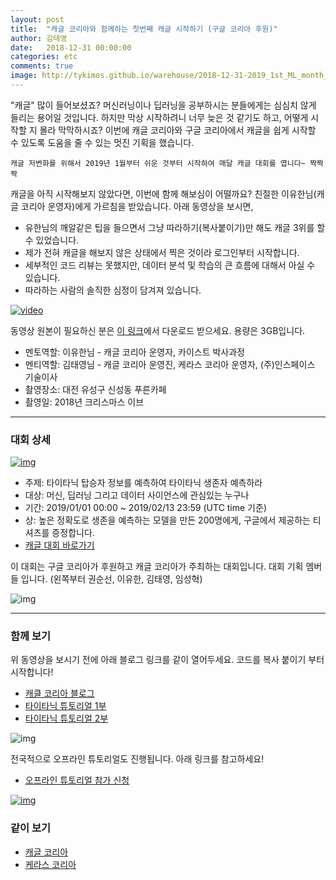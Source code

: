```yaml
---
layout: post
title:  "캐글 코리아와 함께하는 첫번째 캐글 시작하기 (구글 코리아 후원)"
author: 김태영
date:   2018-12-31 00:00:00
categories: etc
comments: true
image: http://tykimos.github.io/warehouse/2018-12-31-2019_1st_ML_month_with_KaKR_title.png
---
```


"캐글" 많이 들어보셨죠? 머신러닝이나 딥러닝을 공부하시는 분들에게는 심심치 않게 들리는 용어일 것입니다. 하지만 막상 시작하려니 너무 늦은 것 같기도 하고, 어떻게 시작할 지 몰라 막막하시죠? 이번에 캐글 코리아와 구글 코리아에서 캐글을 쉽게 시작할 수 있도록 도움을 줄 수 있는 멋진 기획을 했습니다. 

    캐글 저변화를 위해서 2019년 1월부터 쉬운 것부터 시작하여 매달 캐글 대회를 엽니다~ 짝짝짝

캐글을 아직 시작해보지 않았다면, 이번에 함께 해보심이 어떨까요? 친절한 이유한님(캐글 코리아 운영자)에게 가르침을 받았습니다. 아래 동영상을 보시면,

* 유한님의 깨알같은 팁을 들으면서 그냥 따라하기(복사붙이기)만 해도 캐글 3위를 할 수 있었습니다.
* 제가 전혀 캐글을 해보지 않은 상태에서 찍은 것이라 로그인부터 시작합니다. 
* 세부적인 코드 리뷰는 못했지만, 데이터 분석 및 학습의 큰 흐름에 대해서 아실 수 있습니다. 
* 따라하는 사람의 솔직한 심정이 담겨져 있습니다.

[![video](http://tykimos.github.io/warehouse/2018-12-31-2019_1st_ML_month_with_KaKR_title.png)](https://youtu.be/Eh2hfygb5OE)

동영상 원본이 필요하신 분은 [이 링크](https://drive.google.com/open?id=1gJc2RznScdslC3VlV8kl1mNx6p7JT2vB)에서 다운로드 받으세요. 용량은 3GB입니다. 

* 멘토역할: 이유한님 - 캐글 코리아 운영자, 카이스트 박사과정
* 멘티역할: 김태영님 - 캐글 코리아 운영진, 케라스 코리아 운영자, (주)인스페이스 기술이사
* 촬영장소: 대전 유성구 신성동 푸른카페
* 촬영일: 2018년 크리스마스 이브

---
### 대회 상세

[![img](http://tykimos.github.io/warehouse/2018-12-31-2019_1st_ML_month_with_KaKR_1.png)](https://www.kaggle.com/c/2019-1st-ml-month-with-kakr)

* 주제: 타이타닉 탑승자 정보를 예측하여 타이타닉 생존자 예측하라
* 대상: 머신, 딥러닝 그리고 데이터 사이언스에 관심있는 누구나
* 기간: 2019/01/01 00:00 ~ 2019/02/13 23:59 (UTC time 기준)
* 상: 높은 정확도로 생존을 예측하는 모델을 만든 200명에게, 구글에서 제공하는 티셔츠를 증정합니다.
* [캐글 대회 바로가기](https://www.kaggle.com/c/2019-1st-ml-month-with-kakr)

이 대회는 구글 코리아가 후원하고 캐글 코리아가 주최하는 대회입니다. 대회 기획 멤버들 입니다. (왼쪽부터 권순선, 이유한, 김태영, 임성혁)

![img](http://tykimos.github.io/warehouse/2018-12-31-2019_1st_ML_month_with_KaKR_3.jpg)

---
### 함께 보기

위 동영상을 보시기 전에 아래 블로그 링크를 같이 열어두세요. 코드를 복사 붙이기 부터 시작합니다!

* [캐클 코리아 블로그](http://kaggle-kr.tistory.com)
* [타이타닉 튜토리얼 1부](http://kaggle-kr.tistory.com/17?category=821486)
* [타이타닉 튜토리얼 2부](http://kaggle-kr.tistory.com/18?category=821486)

![img](http://tykimos.github.io/warehouse/2018-12-31-2019_1st_ML_month_with_KaKR_2.png)

전국적으로 오프라인 튜토리얼도 진행됩니다. 아래 링크를 참고하세요!

* [오프라인 튜토리얼 참가 신청](https://docs.google.com/forms/d/e/1FAIpQLScO5MXECnvMlEpSvXLuYuuoq1i8J5PM6cmFaMfPKcvfk_96qw/viewform)

[![img](http://tykimos.github.io/warehouse/2018-12-31-2019_1st_ML_month_with_KaKR_4.png)](https://docs.google.com/forms/d/e/1FAIpQLScO5MXECnvMlEpSvXLuYuuoq1i8J5PM6cmFaMfPKcvfk_96qw/viewform)

### 같이 보기

* [캐글 코리아](https://www.facebook.com/groups/KaggleKoreaOpenGroup/)
* [케라스 코리아](https://www.facebook.com/groups/KerasKorea/)
